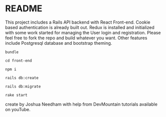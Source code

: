 # README

This project includes a Rails API backend with React Front-end. Cookie based authentication is already built out. Redux is installed and initialized with some work started for managing the User login and registration. Please feel free to fork the repo and build whatever you want. Other features include Postgresql database and bootstrap theming.

`bundle`

`cd front-end`

`npm i`

`rails db:create`

`rails db:migrate`

`rake start`

create by Joshua Needham with help from DevMountain tutorials available on youTube.
